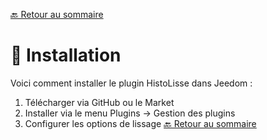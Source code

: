 [🔙 Retour au sommaire](index.md)
# 🔧 Installation

Voici comment installer le plugin HistoLisse dans Jeedom :

1. Télécharger via GitHub ou le Market
2. Installer via le menu Plugins → Gestion des plugins
3. Configurer les options de lissage
[🔙 Retour au sommaire](index.md)
